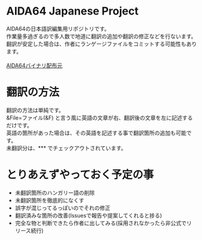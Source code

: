 # AIDA64 Japanese Project
AIDA64の日本語訳編集用リポジトリです。<br>
作業量多過ぎるので多人数で地道に翻訳の追加や翻訳の修正などを行ないます。<br>
翻訳が安定した場合は、作者にランゲージファイルをコミットする可能性もあります。<br>
<br>
[AIDA64バイナリ配布元](https://www.aida64.com/)

# 翻訳の方法
翻訳の方法は単純です。<br>
&File=ファイル(&F) と言う風に英語の文章が右、翻訳後の文章を左に記述するだけです。<br>
英語の箇所があった場合は、その英語を記述する事で翻訳箇所の追加も可能です。<br>
未翻訳分は、*** でチェックアウトされています。

# とりあえずやっておく予定の事
- 未翻訳箇所のハンガリー語の削除
- 未翻訳箇所を徹底的になくす
- 誤字が混じってるっぽいのでそれの修正
- 翻訳済みな箇所の改善(Issuesで報告や提案してくれると捗る)
- 完全な物と判断できたら作者に出してみる(採用されなかったら非公式でリリース続行)
